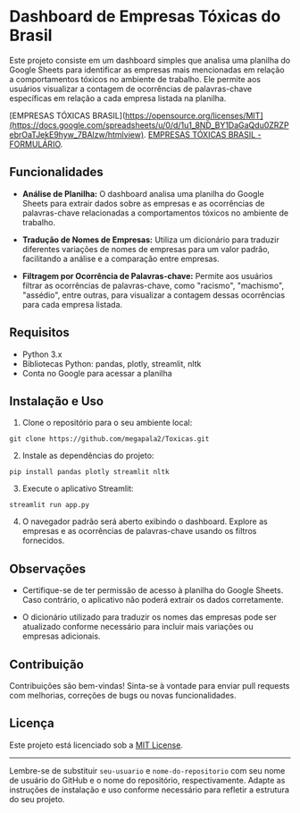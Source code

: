 
# Dashboard de Empresas Tóxicas do Brasil

Este projeto consiste em um dashboard simples que analisa uma planilha do Google Sheets para identificar as empresas mais mencionadas em relação a comportamentos tóxicos no ambiente de trabalho. Ele permite aos usuários visualizar a contagem de ocorrências de palavras-chave específicas em relação a cada empresa listada na planilha.

[EMPRESAS TÓXICAS BRASIL](https://opensource.org/licenses/MIT](https://docs.google.com/spreadsheets/u/0/d/1u1_8ND_BY1DaGaQdu0ZRZPebrOaTJekE9hyw_7BAlzw/htmlview).
[EMPRESAS TÓXICAS BRASIL - FORMULÁRIO](https://docs.google.com/forms/d/e/1FAIpQLSdsmCP5YB4zgtfhR5xLFeqoCMDBVVcNLe2KIzAdJelwPs5-1A/viewform).

## Funcionalidades

- **Análise de Planilha:** O dashboard analisa uma planilha do Google Sheets para extrair dados sobre as empresas e as ocorrências de palavras-chave relacionadas a comportamentos tóxicos no ambiente de trabalho.

- **Tradução de Nomes de Empresas:** Utiliza um dicionário para traduzir diferentes variações de nomes de empresas para um valor padrão, facilitando a análise e a comparação entre empresas.

- **Filtragem por Ocorrência de Palavras-chave:** Permite aos usuários filtrar as ocorrências de palavras-chave, como "racismo", "machismo", "assédio", entre outras, para visualizar a contagem dessas ocorrências para cada empresa listada.

## Requisitos

- Python 3.x
- Bibliotecas Python: pandas, plotly, streamlit, nltk
- Conta no Google para acessar a planilha

## Instalação e Uso

1. Clone o repositório para o seu ambiente local:

```
git clone https://github.com/megapala2/Toxicas.git
```

2. Instale as dependências do projeto:

```
pip install pandas plotly streamlit nltk
```

3. Execute o aplicativo Streamlit:

```
streamlit run app.py
```

4. O navegador padrão será aberto exibindo o dashboard. Explore as empresas e as ocorrências de palavras-chave usando os filtros fornecidos.

## Observações

- Certifique-se de ter permissão de acesso à planilha do Google Sheets. Caso contrário, o aplicativo não poderá extrair os dados corretamente.

- O dicionário utilizado para traduzir os nomes das empresas pode ser atualizado conforme necessário para incluir mais variações ou empresas adicionais.

## Contribuição

Contribuições são bem-vindas! Sinta-se à vontade para enviar pull requests com melhorias, correções de bugs ou novas funcionalidades.

## Licença

Este projeto está licenciado sob a [MIT License](https://opensource.org/licenses/MIT).

---

Lembre-se de substituir `seu-usuario` e `nome-do-repositorio` com seu nome de usuário do GitHub e o nome do repositório, respectivamente. Adapte as instruções de instalação e uso conforme necessário para refletir a estrutura do seu projeto.
